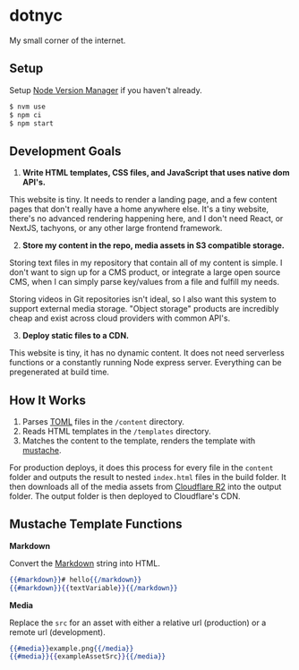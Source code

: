 # dotnyc

My small corner of the internet.

## Setup

Setup [Node Version Manager](https://github.com/nvm-sh/nvm) if you haven't already.

```sh
$ nvm use
$ npm ci
$ npm start
```

## Development Goals

1. **Write HTML templates, CSS files, and JavaScript that uses native dom API's.**

This website is tiny. It needs to render a landing page, and a few content pages that don't really have a home anywhere else. It's a tiny website, there's no advanced rendering happening here, and I don't need React, or NextJS, tachyons, or any other large frontend framework.

2. **Store my content in the repo, media assets in S3 compatible storage.**

Storing text files in my repository that contain all of my content is simple. I don't want to sign up for a CMS product, or integrate a large open source CMS, when I can simply parse key/values from a file and fulfill my needs.

Storing videos in Git repositories isn't ideal, so I also want this system to support external media storage. "Object storage" products are incredibly cheap and exist across cloud providers with common API's.

3. **Deploy static files to a CDN.**

This website is tiny, it has no dynamic content. It does not need serverless functions or a constantly running Node express server. Everything can be pregenerated at build time.

## How It Works

1. Parses [TOML](https://toml.io) files in the `/content` directory.
2. Reads HTML templates in the `/templates` directory.
3. Matches the content to the template, renders the template with [mustache](http://mustache.github.io/mustache.5.html).

For production deploys, it does this process for every file in the `content` folder and outputs the result to nested `index.html` files in the build folder. It then downloads all of the media assets from [Cloudflare R2](https://www.cloudflare.com/products/r2/) into the output folder. The output folder is then deployed to Cloudflare's CDN.

## Mustache Template Functions

**Markdown**

Convert the [Markdown](https://daringfireball.net/projects/markdown/syntax) string into HTML.

```mustache
{{#markdown}}# hello{{/markdown}}
{{#markdown}}{{textVariable}}{{/markdown}}
```

**Media**

Replace the `src` for an asset with either a relative url (production) or a remote url (development).

```mustache
{{#media}}example.png{{/media}}
{{#media}}{{exampleAssetSrc}}{{/media}}
```

